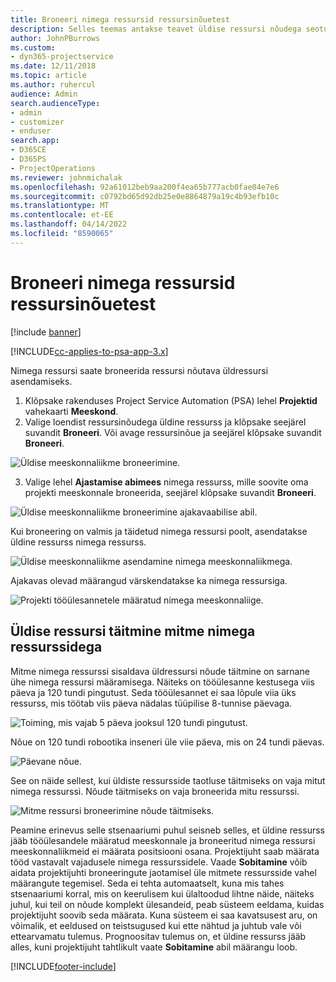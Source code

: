 ```yaml
---
title: Broneeri nimega ressursid ressursinõuetest
description: Selles teemas antakse teavet üldise ressursi nõudega seotud nimega ressursside broneerimise kohta.
author: JohnPBurrows
ms.custom:
- dyn365-projectservice
ms.date: 12/11/2018
ms.topic: article
ms.author: ruhercul
audience: Admin
search.audienceType:
- admin
- customizer
- enduser
search.app:
- D365CE
- D365PS
- ProjectOperations
ms.reviewer: johnmichalak
ms.openlocfilehash: 92a61012beb9aa200f4ea65b777acb0fae04e7e6
ms.sourcegitcommit: c0792bd65d92db25e0e8864879a19c4b93efb10c
ms.translationtype: MT
ms.contentlocale: et-EE
ms.lasthandoff: 04/14/2022
ms.locfileid: "8590065"
---
```

# <a name="book-named-resources-from-resource-requirements"></a>Broneeri nimega ressursid ressursinõuetest

[!include [banner](../includes/psa-now-project-operations.md)]

[!INCLUDE[cc-applies-to-psa-app-3.x](../includes/cc-applies-to-psa-app-3x.md)]

Nimega ressursi saate broneerida ressursi nõutava üldressursi asendamiseks.

1. Klõpsake rakenduses Project Service Automation (PSA) lehel **Projektid** vahekaarti **Meeskond**.
2. Valige loendist ressursinõudega üldine ressurss ja klõpsake seejärel suvandit **Broneeri**. Või avage ressursinõue ja seejärel klõpsake suvandit **Broneeri**.


![Üldise meeskonnaliikme broneerimine.](media/RM-how-to-14.png)


3. Valige lehel **Ajastamise abimees** nimega ressurss, mille soovite oma projekti meeskonnale broneerida, seejärel klõpsake suvandit **Broneeri**.

![Üldise meeskonnaliikme broneerimine ajakavaabilise abil.](media/RM-how-to-15.png)

Kui broneering on valmis ja täidetud nimega ressursi poolt, asendatakse üldine ressurss nimega ressurss.

![Üldise meeskonnaliikme asendamine nimega meeskonnaliikmega.](media/RM-how-to-16.png)

Ajakavas olevad määrangud värskendatakse ka nimega ressursiga.

![Projekti tööülesannetele määratud nimega meeskonnaliige.](media/RM-how-to-17.png)

## <a name="fulfill-a-generic-resource-with-multiple-named-resources"></a>Üldise ressursi täitmine mitme nimega ressurssidega
Mitme nimega ressurssi sisaldava üldressursi nõude täitmine on sarnane ühe nimega ressursi määramisega. Näiteks on tööülesanne kestusega viis päeva ja 120 tundi pingutust. Seda tööülesannet ei saa lõpule viia üks ressurss, mis töötab viis päeva nädalas tüüpilise 8-tunnise päevaga. 

![Toiming, mis vajab 5 päeva jooksul 120 tundi pingutust.](media/RM-how-to-21.png)

Nõue on 120 tundi robootika inseneri üle viie päeva, mis on 24 tundi päevas.

![Päevane nõue.](media/RM-how-to-22.png)

See on näide sellest, kui üldiste ressursside taotluse täitmiseks on vaja mitut nimega ressurssi. Nõude täitmiseks on vaja broneerida mitu ressurssi.

![Mitme ressursi broneerimine nõude täitmiseks.](media/RM-how-to-23.png)

Peamine erinevus selle stsenaariumi puhul seisneb selles, et üldine ressurss jääb tööülesandele määratud meeskonnale ja broneeritud nimega ressursi meeskonnaliikmeid ei määrata positsiooni osana. Projektijuht saab määrata tööd vastavalt vajadusele nimega ressurssidele. Vaade **Sobitamine** võib aidata projektijuhti broneeringute jaotamisel üle mitmete ressursside vahel määrangute tegemisel. Seda ei tehta automaatselt, kuna mis tahes stsenaariumi korral, mis on keerulisem kui ülaltoodud lihtne näide, näiteks juhul, kui teil on nõude komplekt ülesandeid, peab süsteem eeldama, kuidas projektijuht soovib seda määrata. Kuna süsteem ei saa kavatsusest aru, on võimalik, et eeldused on teistsugused kui ette nähtud ja juhtub vale või ettearvamatu tulemus. Prognoositav tulemus on, et üldine ressurss jääb alles, kuni projektijuht tahtlikult vaate **Sobitamine** abil määrangu loob.




[!INCLUDE[footer-include](../includes/footer-banner.md)]

